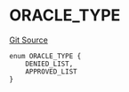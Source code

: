 # ORACLE_TYPE
[Git Source](https://github.com/thrackle-io/rules-engine/blob/ea7b4b1d8c8b9c92a6391cd0b67fbb323cf4419d/src/protocol/economic/ruleProcessor/RuleCodeData.sol)


```solidity
enum ORACLE_TYPE {
    DENIED_LIST,
    APPROVED_LIST
}
```

